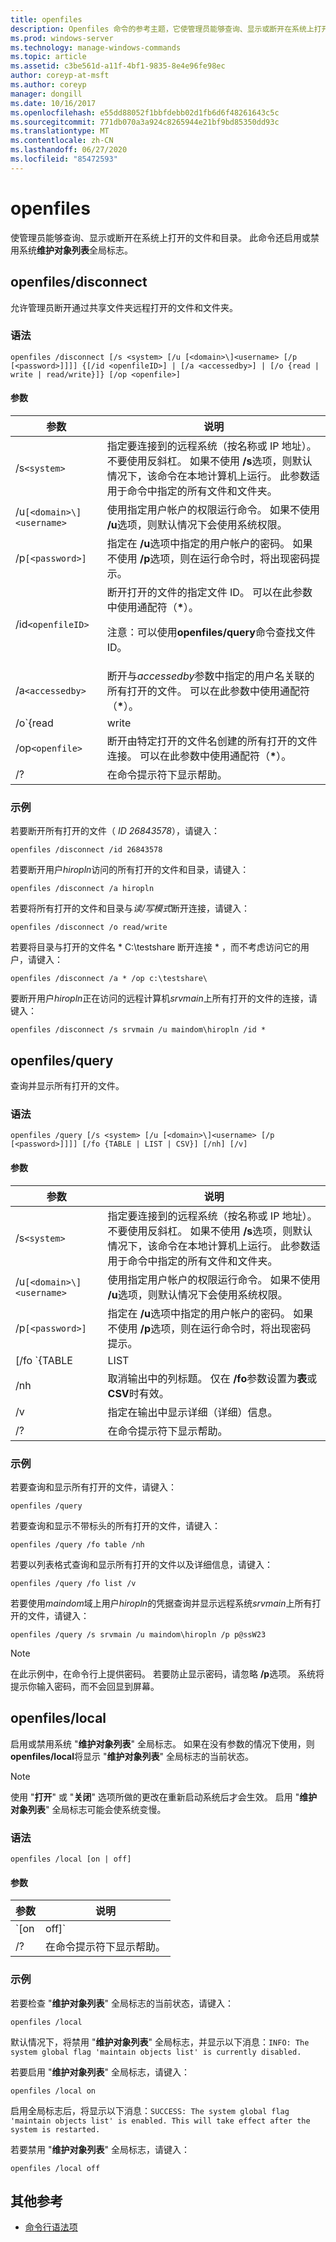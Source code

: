 ```yaml
---
title: openfiles
description: Openfiles 命令的参考主题，它使管理员能够查询、显示或断开在系统上打开的文件和目录。
ms.prod: windows-server
ms.technology: manage-windows-commands
ms.topic: article
ms.assetid: c3be561d-a11f-4bf1-9835-8e4e96fe98ec
author: coreyp-at-msft
ms.author: coreyp
manager: dongill
ms.date: 10/16/2017
ms.openlocfilehash: e55dd88052f1bbfdebb02d1fb6d6f48261643c5c
ms.sourcegitcommit: 771db070a3a924c8265944e21bf9bd85350dd93c
ms.translationtype: MT
ms.contentlocale: zh-CN
ms.lasthandoff: 06/27/2020
ms.locfileid: "85472593"
---
```

# <a name="openfiles"></a>openfiles

使管理员能够查询、显示或断开在系统上打开的文件和目录。 此命令还启用或禁用系统**维护对象列表**全局标志。

## <a name="openfiles-disconnect"></a>openfiles/disconnect

允许管理员断开通过共享文件夹远程打开的文件和文件夹。

### <a name="syntax"></a>语法

```
openfiles /disconnect [/s <system> [/u [<domain>\]<username> [/p [<password>]]]] {[/id <openfileID>] | [/a <accessedby>] | [/o {read | write | read/write}]} [/op <openfile>]
```

#### <a name="parameters"></a>参数

| 参数 | 说明 |
|--|--|
| /s`<system>` | 指定要连接到的远程系统（按名称或 IP 地址）。 不要使用反斜杠。 如果不使用 **/s**选项，则默认情况下，该命令在本地计算机上运行。 此参数适用于命令中指定的所有文件和文件夹。 |
| /u`[<domain>\]<username>` | 使用指定用户帐户的权限运行命令。 如果不使用 **/u**选项，则默认情况下会使用系统权限。 |
| /p`[<password>]` | 指定在 **/u**选项中指定的用户帐户的密码。 如果不使用 **/p**选项，则在运行命令时，将出现密码提示。 |
| /id`<openfileID>` | 断开打开的文件的指定文件 ID。 可以在此参数中使用通配符（**&#42;**）。<p>注意：可以使用**openfiles/query**命令查找文件 ID。 |
| /a`<accessedby>` | 断开与*accessedby*参数中指定的用户名关联的所有打开的文件。 可以在此参数中使用通配符（**&#42;**）。 |
| /o`{read | write | read/write}` | 断开所有打开的文件与指定的打开模式值的连接。 有效值为 "**读取**"、"**写入**" 或 "**读/写**"。 可以在此参数中使用通配符（**&#42;**）。 |
| /op`<openfile>` | 断开由特定打开的文件名创建的所有打开的文件连接。 可以在此参数中使用通配符（**&#42;**）。 |
| /? | 在命令提示符下显示帮助。 |

### <a name="examples"></a>示例

若要断开所有打开的文件（ *ID 26843578*），请键入：

```
openfiles /disconnect /id 26843578
```

若要断开用户*hiropln*访问的所有打开的文件和目录，请键入：

```
openfiles /disconnect /a hiropln
```

若要将所有打开的文件和目录与*读/写模式*断开连接，请键入：

```
openfiles /disconnect /o read/write
```

若要将目录与打开的文件名 * C:\testshare 断开连接 \* ，而不考虑访问它的用户，请键入：

```
openfiles /disconnect /a * /op c:\testshare\
```

要断开用户*hiropln*正在访问的远程计算机*srvmain*上所有打开的文件的连接，请键入：

```
openfiles /disconnect /s srvmain /u maindom\hiropln /id *
```

## <a name="openfiles-query"></a>openfiles/query

查询并显示所有打开的文件。

### <a name="syntax"></a>语法

```
openfiles /query [/s <system> [/u [<domain>\]<username> [/p [<password>]]]] [/fo {TABLE | LIST | CSV}] [/nh] [/v]
```

#### <a name="parameters"></a>参数


| 参数 | 说明 |
|--|--|
| /s`<system>` | 指定要连接到的远程系统（按名称或 IP 地址）。 不要使用反斜杠。 如果不使用 **/s**选项，则默认情况下，该命令在本地计算机上运行。 此参数适用于命令中指定的所有文件和文件夹。 |
| /u`[<domain>\]<username>` | 使用指定用户帐户的权限运行命令。 如果不使用 **/u**选项，则默认情况下会使用系统权限。 |
| /p`[<password>]` | 指定在 **/u**选项中指定的用户帐户的密码。 如果不使用 **/p**选项，则在运行命令时，将出现密码提示。 |
| [/fo `{TABLE | LIST | CSV}` ] | 以指定的格式显示输出。 有效值包括：<ul><li>**表**-将输出显示在表中。</li><li>**列表**-在列表中显示输出。</li><li>**CSV** -以逗号分隔值（CSV）格式显示输出。</li></ul> |
| /nh | 取消输出中的列标题。 仅在 **/fo**参数设置为**表**或**CSV**时有效。 |
| /v | 指定在输出中显示详细（详细）信息。 |
| /? | 在命令提示符下显示帮助。 |

### <a name="examples"></a>示例

若要查询和显示所有打开的文件，请键入：

```
openfiles /query
```

若要查询和显示不带标头的所有打开的文件，请键入：

```
openfiles /query /fo table /nh
```

若要以列表格式查询和显示所有打开的文件以及详细信息，请键入：

```
openfiles /query /fo list /v
```

若要使用*maindom*域上用户*hiropln*的凭据查询并显示远程系统*srvmain*上所有打开的文件，请键入：

```
openfiles /query /s srvmain /u maindom\hiropln /p p@ssW23
```

> [!NOTE]
> 在此示例中，在命令行上提供密码。 若要防止显示密码，请忽略 **/p**选项。 系统将提示你输入密码，而不会回显到屏幕。

## <a name="openfiles-local"></a>openfiles/local

启用或禁用系统 "**维护对象列表**" 全局标志。 如果在没有参数的情况下使用，则**openfiles/local**将显示 "**维护对象列表**" 全局标志的当前状态。

> [!NOTE]
> 使用 "**打开**" 或 "**关闭**" 选项所做的更改在重新启动系统后才会生效。 启用 "**维护对象列表**" 全局标志可能会使系统变慢。

### <a name="syntax"></a>语法

```
openfiles /local [on | off]
```

#### <a name="parameters"></a>参数

| 参数 | 说明 |
|--|--|
| `[on | off]` | 启用或禁用系统 "**维护对象列表**" 全局标志，该标志跟踪本地文件句柄。 |
| /? | 在命令提示符下显示帮助。 |

### <a name="examples"></a>示例

若要检查 "**维护对象列表**" 全局标志的当前状态，请键入：

```
openfiles /local
```

默认情况下，将禁用 "**维护对象列表**" 全局标志，并显示以下消息：`INFO: The system global flag 'maintain objects list' is currently disabled.`

若要启用 "**维护对象列表**" 全局标志，请键入：

```
openfiles /local on
```

启用全局标志后，将显示以下消息：`SUCCESS: The system global flag 'maintain objects list' is enabled. This will take effect after the system is restarted.`

若要禁用 "**维护对象列表**" 全局标志，请键入：

```
openfiles /local off
```

## <a name="additional-references"></a>其他参考

- [命令行语法项](command-line-syntax-key.md)
